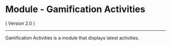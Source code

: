 Module - Gamification Activities
==============================
( Version 2.0 )
- - -

Gamification Activities is a module that displays latest activities.